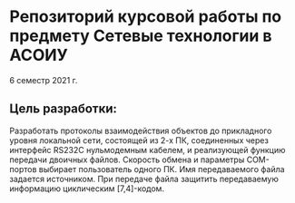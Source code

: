 # Репозиторий курсовой работы по предмету Сетевые технологии в АСОИУ
6 семестр 2021 г.

## Цель pазpаботки: 
Разработать протоколы взаимодействия объектов до прикладного уровня локальной сети, состоящей из 2-х ПК, соединенных через интерфейс RS232C нульмодемным кабелем, и реализующей функцию передачи двоичных файлов. Скорость обмена и параметры СОМ-портов выбирает пользователь одного ПК. Имя передаваемого файла задается источником. При передаче файла защитить передаваемую информацию циклическим [7,4]-кодом.